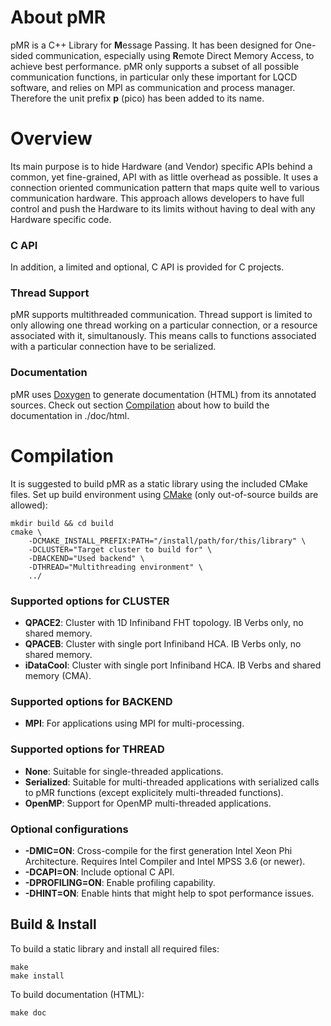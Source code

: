 # About pMR
pMR is a C++ Library for <b>M</b>essage Passing.
It has been designed for One-sided communication, especially using <b>R</b>emote Direct Memory Access, to achieve best performance.
pMR only supports a subset of all possible communication functions, in particular only these important for LQCD software, and relies on MPI as communication and process manager.
Therefore the unit prefix <b>p</b> (pico) has been added to its name.

# Overview
Its main purpose is to hide Hardware (and Vendor) specific APIs behind a common, yet fine-grained, API with as little overhead as possible.
It uses a connection oriented communication pattern that maps quite well to various communication hardware.
This approach allows developers to have full control and push the Hardware to its limits without having to deal with any Hardware specific code.

### C API ###
In addition, a limited and optional, C API is provided for C projects.

### Thread Support ###
pMR supports multithreaded communication.
Thread support is limited to only allowing one thread working on a particular connection, or a resource associated with it, simultanously.
This means calls to functions associated with a particular connection have to be serialized.

### Documentation ###
pMR uses [Doxygen](http://www.doxygen.org) to generate documentation (HTML) from its annotated sources. Check out section [Compilation](#compilation) about how to build the documentation in ./doc/html.

# Compilation
It is suggested to build pMR as a static library using the included CMake files.
Set up build environment using [CMake](http://www.cmake.org) (only out-of-source builds are allowed):

    mkdir build && cd build
    cmake \
        -DCMAKE_INSTALL_PREFIX:PATH="/install/path/for/this/library" \
        -DCLUSTER="Target cluster to build for" \
        -DBACKEND="Used backend" \
        -DTHREAD="Multithreading environment" \
        ../

### Supported options for CLUSTER ###
- <b>QPACE2</b>: Cluster with 1D Infiniband FHT topology. IB Verbs only, no shared memory.
- <b>QPACEB</b>: Cluster with single port Infiniband HCA. IB Verbs only, no shared memory.
- <b>iDataCool</b>: Cluster with single port Infiniband HCA. IB Verbs and shared memory (CMA).

### Supported options for BACKEND ###
- <b>MPI</b>: For applications using MPI for multi-processing.

### Supported options for THREAD ###
- <b>None</b>: Suitable for single-threaded applications.
- <b>Serialized</b>: Suitable for multi-threaded applications with serialized calls to pMR functions (except explicitely multi-threaded functions).
- <b>OpenMP</b>: Support for OpenMP multi-threaded applications.

### Optional configurations ###
- <b>-DMIC=ON</b>: Cross-compile for the first generation Intel Xeon Phi Architecture. Requires Intel Compiler and Intel MPSS 3.6 (or newer).
- <b>-DCAPI=ON</b>: Include optional C API.
- <b>-DPROFILING=ON</b>: Enable profiling capability. 
- <b>-DHINT=ON</b>: Enable hints that might help to spot performance issues.

## Build & Install ##
To build a static library and install all required files:

    make
    make install

To build documentation (HTML):

    make doc

